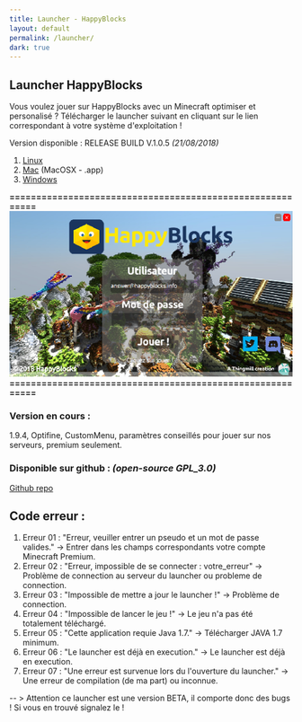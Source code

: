 ```yaml
---
title: Launcher - HappyBlocks
layout: default
permalink: /launcher/
dark: true
---
```


## Launcher HappyBlocks

Vous voulez jouer sur HappyBlocks avec un Minecraft optimiser et personalisé ? Télécharger le launcher suivant en cliquant sur le lien correspondant à votre système d'exploitation !

Version disponible : RELEASE BUILD V.1.0.5 *(21/08/2018)*
 1. [Linux](http://zipansion.com/36Pkl)
 2. [Mac](http://zipansion.com/38wzr) (MacOSX - .app)
 3. [Windows](http://zipansion.com/36Pev)

**==========================================================**
![Image du launcher](/img/launcher.png)
**==========================================================**

### Version en cours :
1.9.4, Optifine, CustomMenu, paramètres conseillés pour jouer sur nos serveurs, premium seulement.

### Disponible sur github : *(open-source GPL_3.0)*
[Github repo](https://github.com/HappyBlocks-Mc/Launcher)

## Code erreur :

 1. Erreur 01 : "Erreur, veuiller entrer un pseudo et un mot de passe valides." -> Entrer dans les champs correspondants votre compte Minecraft Premium.
 2. Erreur 02 : "Erreur, impossible de se connecter : votre_erreur" -> Problème de connection au serveur du launcher ou probleme de connection.
 3. Erreur 03 : "Impossible de mettre a jour le launcher !" -> Problème de connection.
 4. Erreur 04 : "Impossible de lancer le jeu !" -> Le jeu n'a pas été totalement téléchargé.
 5. Erreur 05 : "Cette application requie Java 1.7." -> Télécharger JAVA 1.7 minimum.
 6. Erreur 06 : "Le launcher  est déjà en execution." -> Le launcher  est déjà en execution.
 7. Erreur 07 : "Une erreur est survenue  lors du l'ouverture du launcher." -> Une erreur de compilation (de ma part) ou inconnue.

-- > Attention ce launcher est une version BETA, il comporte donc des bugs ! Si vous en trouvé signalez le !
